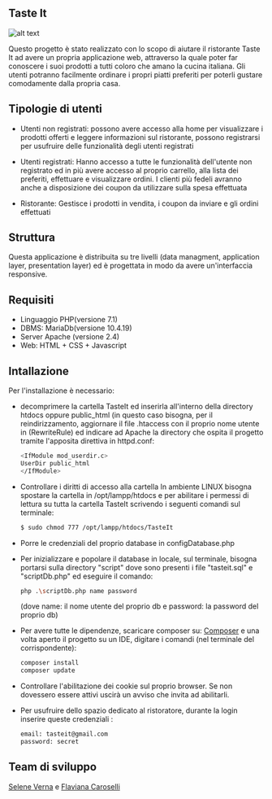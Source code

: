 ## Taste It

![alt text](https://wallpapercave.com/wp/wp1874159.jpg)

  Questo progetto è stato realizzato con lo scopo di aiutare il ristorante Taste It ad avere un propria applicazione web,
  attraverso la quale poter far conoscere i suoi prodotti a tutti coloro che amano la cucina italiana.
  Gli utenti potranno facilmente ordinare i propri piatti preferiti per poterli gustare comodamente dalla propria casa.
  

## Tipologie di utenti

- Utenti non registrati: 
  possono avere accesso alla home per visualizzare i prodotti offerti e leggere informazioni sul ristorante,
  possono registrarsi per usufruire delle funzionalità degli utenti registrati
  
- Utenti registrati: 
  Hanno accesso a tutte le funzionalità dell'utente non registrato ed in più avere accesso al proprio carrello,
  alla lista dei preferiti, effettuare e visualizzare ordini. I clienti più fedeli avranno anche a
  disposizione dei coupon da utilizzare sulla spesa effettuata

- Ristorante:
  Gestisce i prodotti in vendita, i coupon da inviare e gli ordini effettuati
  
## Struttura

  Questa applicazione è distribuita su tre livelli (data managment, application layer, presentation layer) ed è progettata
  in modo da avere un'interfaccia responsive.

## Requisiti

- Linguaggio PHP(versione 7.1)
- DBMS: MariaDb(versione 10.4.19)
- Server Apache (versione 2.4)
- Web: HTML + CSS + Javascript

## Intallazione

  Per l'installazione è necessario:
 
- decomprimere la cartella TasteIt ed inserirla all'interno della directory htdocs 
  oppure public_html (in questo caso bisogna, per il reindirizzamento, aggiornare il
  file .htaccess con il proprio nome utente in (RewriteRule) ed indicare ad Apache 
  la directory che ospita il progetto tramite l'apposita direttiva in httpd.conf:
  
  ```bash
  <IfModule mod_userdir.c>
  UserDir public_html
  </IfModule>
  ```

- Controllare i diritti di accesso alla cartella
  In ambiente LINUX bisogna spostare la cartella in /opt/lampp/htdocs e per abilitare
  i permessi di lettura su tutta la cartella TasteIt scrivendo i seguenti comandi sul terminale: 

  ```bash
  $ sudo chmod 777 /opt/lampp/htdocs/TasteIt

  ```
- Porre le credenziali del proprio database in configDatabase.php
  
- Per inizializzare e popolare il database in locale, sul terminale, bisogna portarsi sulla directory "script" dove sono presenti i file "tasteit.sql" e "scriptDb.php" ed eseguire il comando:

  ```bash
  php .\scriptDb.php name password

  ```
  (dove name: il nome utente del proprio db e password: la password del proprio db)
  
  
- Per avere tutte le dipendenze, scaricare composer su:
  [Composer](https://getcomposer.org/) e
  una volta aperto il progetto su un IDE, digitare i comandi (nel terminale del corrispondente): 

  ```bash
  composer install
  composer update

  ```
    
- Controllare l'abilitazione dei cookie sul proprio browser. Se non dovessero essere attivi uscirà un avviso
  che invita ad abilitarli.

- Per usufruire dello spazio dedicato al ristoratore, durante la login inserire queste credenziali : 
  ```bash
  email: tasteit@gmail.com
  password: secret
  ```
  
## Team di sviluppo

 [Selene Verna](https://github.com/SelVer99) e 
 [Flaviana Caroselli](https://github.com/Flacaro)
 

  
